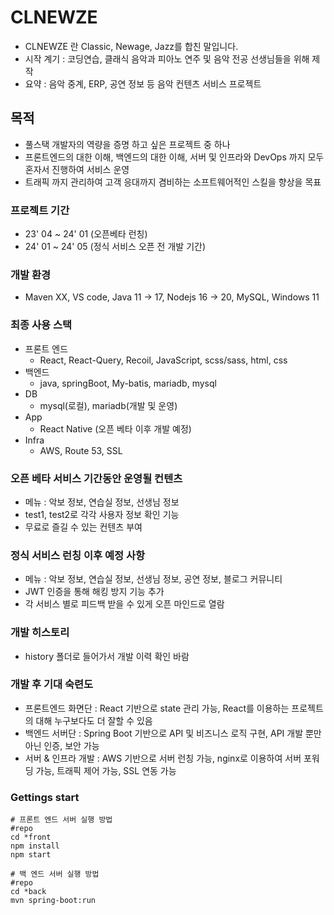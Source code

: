 # CLNEWZE

- CLNEWZE 란 Classic, Newage, Jazz를 합친 말입니다.
- 시작 계기 : 코딩연습, 클래식 음악과 피아노 연주 및 음악 전공 선생님들을 위해 제작
- 요약 : 음악 중계, ERP, 공연 정보 등 음악 컨텐츠 서비스 프로젝트

## 목적

- 풀스택 개발자의 역량을 증명 하고 싶은 프로젝트 중 하나
- 프론트엔드의 대한 이해, 백엔드의 대한 이해, 서버 및 인프라와 DevOps 까지 모두 혼자서 진행하여 서비스 운영
- 트래픽 까지 관리하여 고객 응대까지 겸비하는 소프트웨어적인 스킬을 향상을 목표 

### 프로젝트 기간

- 23' 04 ~ 24' 01 (오픈베타 런칭)
- 24' 01 ~ 24' 05 (정식 서비스 오픈 전 개발 기간)

### 개발 환경

- Maven XX, VS code, Java 11 -> 17, Nodejs 16 -> 20, MySQL, Windows 11

### 최종 사용 스택

- 프론트 엔드
  - React, React-Query, Recoil, JavaScript, scss/sass, html, css
- 백엔드
  - java, springBoot, My-batis, mariadb, mysql
- DB
  - mysql(로컬), mariadb(개발 및 운영)
- App
  - React Native (오픈 베타 이후 개발 예정)
- Infra
  - AWS, Route 53, SSL

### 오픈 베타 서비스 기간동안 운영될 컨텐츠

- 메뉴 : 악보 정보, 연습실 정보, 선생님 정보
- test1, test2로 각각 사용자 정보 확인 기능
- 무료로 즐길 수 있는 컨텐츠 부여


### 정식 서비스 런칭 이후 예정 사항

- 메뉴 : 악보 정보, 연습실 정보, 선생님 정보, 공연 정보, 블로그 커뮤니티
- JWT 인증을 통해 해킹 방지 기능 추가
- 각 서비스 별로 피드백 받을 수 있게 오픈 마인드로 열람

### 개발 히스토리

- history 폴더로 들어가서 개발 이력 확인 바람


### 개발 후 기대 숙련도

- 프론트엔드 화면단 : React 기반으로 state 관리 가능, React를 이용하는 프로젝트의 대해 누구보다도 더 잘할 수 있음
- 백엔드 서버단 : Spring Boot 기반으로 API 및 비즈니스 로직 구현, API 개발 뿐만 아닌 인증, 보안 가능
- 서버 & 인프라 개발 : AWS 기반으로 서버 런칭 가능, nginx로 이용하여 서버 포워딩 가능, 트래픽 제어 가능, SSL 연동 가능

### Gettings start

```
# 프론트 엔드 서버 실행 방법
#repo
cd *front
npm install
npm start
```

```
# 백 엔드 서버 실행 방법
#repo
cd *back
mvn spring-boot:run
```
